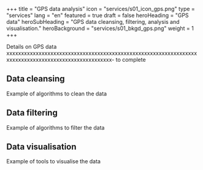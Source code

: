 +++
title = "GPS data analysis"
icon = "services/s01_icon_gps.png"
type = "services"
lang = "en"
featured = true
draft = false
heroHeading = "GPS data"
heroSubHeading = "GPS data cleansing, filtering, analysis and visualisation."
heroBackground = "services/s01_bkgd_gps.png"
weight = 1
+++

Details on GPS data xxxxxxxxxxxxxxxxxxxxxxxxxxxxxxxxxxxxxxxxxxxxxxxxxxxxxxxxxxxxxxxxxxxxxxxxxxxxxxxxxxxxxxxxxxxxxxxxxxxxx- to complete

## Data cleansing

Example of algorithms to clean the data

## Data filtering

Example of algorithms to filter the data

## Data visualisation

Example of tools to visualise the data
